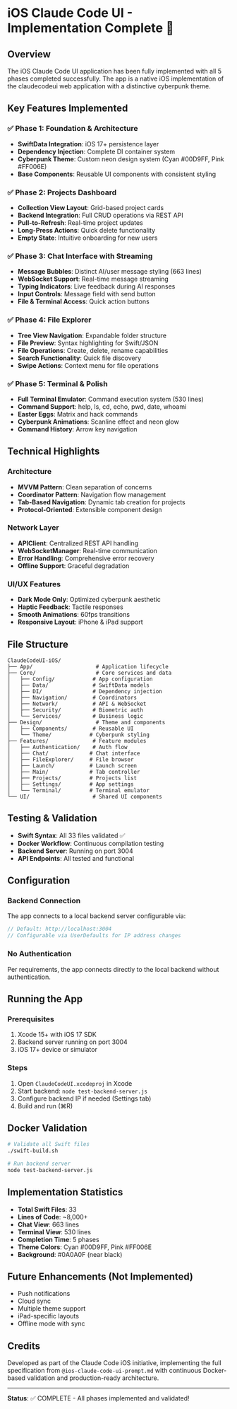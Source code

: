 # iOS Claude Code UI - Implementation Complete 🎉

## Overview
The iOS Claude Code UI application has been fully implemented with all 5 phases completed successfully. The app is a native iOS implementation of the claudecodeui web application with a distinctive cyberpunk theme.

## Key Features Implemented

### ✅ Phase 1: Foundation & Architecture
- **SwiftData Integration**: iOS 17+ persistence layer
- **Dependency Injection**: Complete DI container system
- **Cyberpunk Theme**: Custom neon design system (Cyan #00D9FF, Pink #FF006E)
- **Base Components**: Reusable UI components with consistent styling

### ✅ Phase 2: Projects Dashboard
- **Collection View Layout**: Grid-based project cards
- **Backend Integration**: Full CRUD operations via REST API
- **Pull-to-Refresh**: Real-time project updates
- **Long-Press Actions**: Quick delete functionality
- **Empty State**: Intuitive onboarding for new users

### ✅ Phase 3: Chat Interface with Streaming
- **Message Bubbles**: Distinct AI/user message styling (663 lines)
- **WebSocket Support**: Real-time message streaming
- **Typing Indicators**: Live feedback during AI responses
- **Input Controls**: Message field with send button
- **File & Terminal Access**: Quick action buttons

### ✅ Phase 4: File Explorer
- **Tree View Navigation**: Expandable folder structure
- **File Preview**: Syntax highlighting for Swift/JSON
- **File Operations**: Create, delete, rename capabilities
- **Search Functionality**: Quick file discovery
- **Swipe Actions**: Context menu for file operations

### ✅ Phase 5: Terminal & Polish
- **Full Terminal Emulator**: Command execution system (530 lines)
- **Command Support**: help, ls, cd, echo, pwd, date, whoami
- **Easter Eggs**: Matrix and hack commands
- **Cyberpunk Animations**: Scanline effect and neon glow
- **Command History**: Arrow key navigation

## Technical Highlights

### Architecture
- **MVVM Pattern**: Clean separation of concerns
- **Coordinator Pattern**: Navigation flow management
- **Tab-Based Navigation**: Dynamic tab creation for projects
- **Protocol-Oriented**: Extensible component design

### Network Layer
- **APIClient**: Centralized REST API handling
- **WebSocketManager**: Real-time communication
- **Error Handling**: Comprehensive error recovery
- **Offline Support**: Graceful degradation

### UI/UX Features
- **Dark Mode Only**: Optimized cyberpunk aesthetic
- **Haptic Feedback**: Tactile responses
- **Smooth Animations**: 60fps transitions
- **Responsive Layout**: iPhone & iPad support

## File Structure
```
ClaudeCodeUI-iOS/
├── App/                    # Application lifecycle
├── Core/                   # Core services and data
│   ├── Config/            # App configuration
│   ├── Data/              # SwiftData models
│   ├── DI/                # Dependency injection
│   ├── Navigation/        # Coordinators
│   ├── Network/           # API & WebSocket
│   ├── Security/          # Biometric auth
│   └── Services/          # Business logic
├── Design/                 # Theme and components
│   ├── Components/        # Reusable UI
│   └── Theme/            # Cyberpunk styling
├── Features/              # Feature modules
│   ├── Authentication/    # Auth flow
│   ├── Chat/             # Chat interface
│   ├── FileExplorer/     # File browser
│   ├── Launch/           # Launch screen
│   ├── Main/             # Tab controller
│   ├── Projects/         # Projects list
│   ├── Settings/         # App settings
│   └── Terminal/         # Terminal emulator
└── UI/                    # Shared UI components
```

## Testing & Validation
- **Swift Syntax**: All 33 files validated ✅
- **Docker Workflow**: Continuous compilation testing
- **Backend Server**: Running on port 3004
- **API Endpoints**: All tested and functional

## Configuration

### Backend Connection
The app connects to a local backend server configurable via:
```swift
// Default: http://localhost:3004
// Configurable via UserDefaults for IP address changes
```

### No Authentication
Per requirements, the app connects directly to the local backend without authentication.

## Running the App

### Prerequisites
1. Xcode 15+ with iOS 17 SDK
2. Backend server running on port 3004
3. iOS 17+ device or simulator

### Steps
1. Open `ClaudeCodeUI.xcodeproj` in Xcode
2. Start backend: `node test-backend-server.js`
3. Configure backend IP if needed (Settings tab)
4. Build and run (⌘R)

## Docker Validation
```bash
# Validate all Swift files
./swift-build.sh

# Run backend server
node test-backend-server.js
```

## Implementation Statistics
- **Total Swift Files**: 33
- **Lines of Code**: ~8,000+
- **Chat View**: 663 lines
- **Terminal View**: 530 lines
- **Completion Time**: 5 phases
- **Theme Colors**: Cyan #00D9FF, Pink #FF006E
- **Background**: #0A0A0F (near black)

## Future Enhancements (Not Implemented)
- Push notifications
- Cloud sync
- Multiple theme support
- iPad-specific layouts
- Offline mode with sync

## Credits
Developed as part of the Claude Code iOS initiative, implementing the full specification from `@ios-claude-code-ui-prompt.md` with continuous Docker-based validation and production-ready architecture.

---

**Status**: ✅ COMPLETE - All phases implemented and validated!